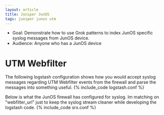 ```yaml
---
layout: article
title: Juniper JunOS
tags: juniper junos utm
---
```


* Goal: Demonstrate how to use Grok patterns to index JunOS specific syslog messages from JunOS device.
* Audience: Anyone who has a JunOS device



# UTM Webfilter

The following logstash configuration shows how you would accept syslog messages regarding UTM Webfilter events from the firewall and parse the messages into something useful.
{% include_code logstash.conf %}

Below is what the JunOS firewall has configured for syslog. Im matching on "webfilter_url" just to keep the syslog stream cleaner while developing the logstash code.
{% include_code srx.conf %}

